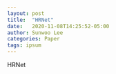 ```yaml
---
layout: post
title:  "HRNet"
date:   2020-11-08T14:25:52-05:00
author: Sunwoo Lee
categories: Paper
tags: ipsum
---
```


HRNet
